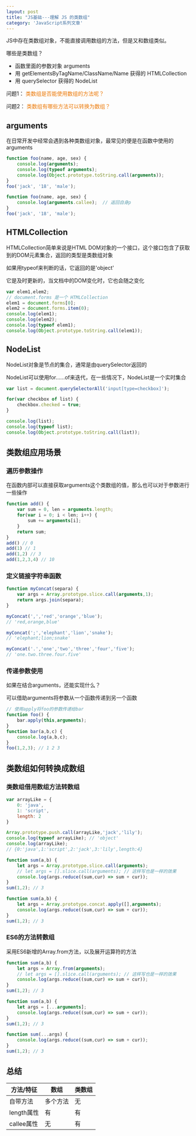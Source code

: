 ```yaml
---
layout: post
title: "JS基础---理解 JS 的类数组"
category: 'JavaScript系列文章'
---
```


JS中存在类数组对象，不能直接调用数组的方法，但是又和数组类似。

哪些是类数组？

* 函数里面的参数对象 arguments
* 用 getElementsByTagName/ClassName/Name 获得的 HTMLCollection
* 用 querySelector 获得的 NodeList

问题1：
<font style="color: #ec7907;">类数组是否能使用数组的方法呢？</font>

问题2：
<font style="color: #ec7907;">类数组有哪些方法可以转换为数组？</font>

## arguments

在日常开发中经常会遇到各种类数组对象，最常见的便是在函数中使用的 arguments

```javascript
function foo(name, age, sex) {
    console.log(arguments);
    console.log(typeof arguments);
    console.log(Object.prototype.toString.call(arguments));
}
foo('jack', '18', 'male');
```

```javascript
function foo(name, age, sex) {
    console.log(arguments.callee);  // 返回自身p
}
foo('jack', '18', 'male');
```

## HTMLCollection

HTMLCollection简单来说是HTML DOM对象的一个接口，这个接口包含了获取到的DOM元素集合，返回的类型是类数组对象

如果用typeof来判断的话，它返回的是'object'

它是及时更新的，当文档中的DOM变化时，它也会随之变化

```javascript
var elem1,elem2;
// document.forms 是一个 HTMLCollection
elem1 = document.forms[0];
elem2 = document.forms.item(0);
console.log(elem1);
console.log(elem2);
console.log(typeof elem1);
console.log(Object.prototype.toString.call(elem1));
```

## NodeList

NodeList对象是节点的集合，通常是由querySelector返回的

NodeList可以使用for……of来迭代，在一些情况下，NodeList是一个实时集合

```javascript
var list = document.querySelectorAll('input[type=checkbox]');

for(var checkbox of list) {
    checkbox.checked = true;
}

console.log(list);
console.log(typeof list);
console.log(Object.prototype.toString.call(list));
```

## 类数组应用场景

### 遍历参数操作

在函数内部可以直接获取arguments这个类数组的值，那么也可以对于参数进行一些操作

```javascript
function add() {
    var sum = 0, len = arguments.length;
    for(var i = 0; i < len; i++) {
        sum += arguments[i];
    }
    return sum;
}
add() // 0
add(1) // 1
add(1,2) // 3
add(1,2,3,4) // 10
```

### 定义链接字符串函数

```javascript
function myConcat(separa) {
    var args = Array.prototype.slice.call(arguments,1);
    return args.join(separa);
}

myConcat(',','red','orange','blue');
// 'red,orange,blue'

myConcat(';','elephant','lion','snake');
// 'elephant;lion;snake'

myConcat('.','one','two','three','four','five');
// 'one.two.three.four.five'
```

### 传递参数使用

如果在结合arguments，还能实现什么？

可以借助arguments将参数从一个函数传递到另一个函数

```javascript
// 使用apply将foo的参数传递给bar
function foo() {
    bar.apply(this,arguments);
}
function bar(a,b,c) {
    console.log(a,b,c);
}
foo(1,2,3); // 1 2 3
```

## 类数组如何转换成数组

### 类数组借用数组方法转数组

```javascript
var arrayLike = {
    0: 'java',
    1: 'script',
    length: 2
}

Array.prototype.push.call(arrayLike,'jack','lily');
console.log(typeof arrayLike); // 'object'
console.log(arrayLike);
// {0:'java',1:'script',2:'jack',3:'lily',length:4}
```

```javascript
function sum(a,b) {
    let args = Array.prototype.slice.call(arguments);
    // let args = [].slice.call(arguments); // 这样写也是一样的效果
    console.log(args.reduce((sum,cur) => sum + cur));
}
sum(1,2); // 3

function sum(a,b) {
    let args = Array.prototype.concat.apply([],arguments);
    console.log(args.reduce((sum,cur) => sum + cur));
}
sum(1,2); // 3
```

### ES6的方法转数组

采用ES6新增的Array.from方法，以及展开运算符的方法

```javascript
function sum(a,b) {
    let args = Array.from(arguments);
    // let args = [].slice.call(arguments); // 这样写也是一样的效果
    console.log(args.reduce((sum,cur) => sum + cur));
}
sum(1,2); // 3

function sum(a,b) {
    let args = [...arguments];
    console.log(args.reduce((sum,cur) => sum + cur));
}
sum(1,2); // 3

function sum(...args) {
    console.log(args.reduce((sum,cur) => sum + cur));
}
sum(1,2); // 3
```

## 总结

方法/特征|数组|类数组
---|---|---
自带方法|多个方法|无
length属性|有|有
callee属性|无|有